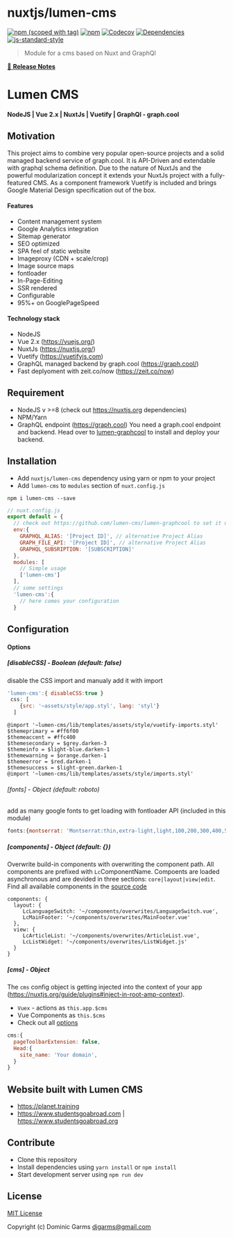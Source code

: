 # nuxtjs/lumen-cms
[![npm (scoped with tag)](https://img.shields.io/npm/v/lumen-cms/latest.svg?style=flat-square)](https://npmjs.com/package/lumen-cms)
[![npm](https://img.shields.io/npm/dt/lumen-cms.svg?style=flat-square)](https://npmjs.com/package/lumen-cms)
[![Codecov](https://img.shields.io/codecov/c/github/lumen-cms/lumen-cms.svg?style=flat-square)](https://codecov.io/gh/lumen-cms/lumen-cms)
[![Dependencies](https://david-dm.org/lumen-cms/lumen-cms.svg?style=flat-square)](https://david-dm.org/lumen-cms/lumen-cms)
[![js-standard-style](https://img.shields.io/badge/code_style-standard-brightgreen.svg?style=flat-square)](http://standardjs.com)

> Module for a cms based on Nuxt and GraphQl

[📖 **Release Notes**](./CHANGELOG.md)

# Lumen CMS 
#### NodeJS | Vue 2.x | NuxtJs | Vuetify | GraphQl - graph.cool

## Motivation
This project aims to combine very popular open-source projects and a solid managed backend service of graph.cool. It is API-Driven and extendable with graphql schema definition. Due to the nature of NuxtJs and the powerful modularization concept it extends your NuxtJs project with a fully-featured CMS. As a component framework Vuetify is included and brings Google Material Design specification out of the box.

#### Features
* Content management system
* Google Analytics integration
* Sitemap generator
* SEO optimized 
* SPA feel of static website
* Imageproxy (CDN + scale/crop)
* Image source maps
* fontloader
* In-Page-Editing
* SSR rendered
* Configurable
* 95%+ on GooglePageSpeed

#### Technology stack
* NodeJS
* Vue 2.x (https://vuejs.org/)
* NuxtJs (https://nuxtjs.org/)
* Vuetify (https://vuetifyjs.com)
* GraphQL managed backend by graph.cool (https://graph.cool/)
* Fast deplyoment with zeit.co/now (https://zeit.co/now)

## Requirement
* NodeJS v >=8 (check out https://nuxtjs.org dependencies)
* NPM/Yarn
* GraphQL endpoint (https://graph.cool)
You need a graph.cool endpoint and backend. Head over to [lumen-graphcool](https://github.com/lumen-cms/lumen-graphcool) to install and deploy your backend.

## Installation
- Add `nuxtjs/lumen-cms` dependency using yarn or npm to your project
- Add `lumen-cms` to `modules` section of `nuxt.config.js`
```
npm i lumen-cms --save
```

```js
// nuxt.config.js
export default = {
  // check out https://github.com/lumen-cms/lumen-graphcool to set it up
  env:{
    GRAPHQL_ALIAS: '[Project ID]', // alternative Project Alias
    GRAPH_FILE_API: '[Project ID]', // alternative Project Alias
    GRAPHQL_SUBSRIPTION: '[SUBSCRIPTION]'
  },
  modules: [
    // Simple usage
    ['lumen-cms']
  ],
  // some settings
  'lumen-cms':{
    // here comes your configuration
  }
```

## Configuration

#### Options

##### [disableCSS] - Boolean (default: false)
disable the CSS import and manualy add it with import
```js
'lumen-cms':{ disableCSS:true } 
 css: [
    {src: '~assets/style/app.styl', lang: 'styl'}
  ]
```
```stylus
@import '~lumen-cms/lib/templates/assets/style/vuetify-imports.styl'
$themeprimary = #ff6f00
$themeaccent = #ffc400
$themesecondary = $grey.darken-3
$themeinfo = $light-blue.darken-1
$themewarning = $orange.darken-1
$themeerror = $red.darken-1
$themesuccess = $light-green.darken-1
@import '~lumen-cms/lib/templates/assets/style/imports.styl'
```

###### [fonts] - Object (default: roboto)
add as many google fonts to get loading with fontloader API (included in this module)
```js
fonts:{montserrat: 'Montserrat:thin,extra-light,light,100,200,300,400,500,600,700,800'}
```

##### [components] - Object (default: {})

Overwrite build-in components with overwriting the component path. All components are prefixed with `Lc`ComponentName. Compoents are loaded asynchronous and are devided in three sections: `core|layout|view|edit`. Find all available components in the [source code](/lib/templates/plugins/components) 

```
components: {
  layout: {
     LcLanguageSwitch: '~/components/overwrites/LanguageSwitch.vue',
     LcMainFooter: '~/components/overwrites/MainFooter.vue'
  },
  view: {
     LcArticleList: '~/components/overwrites/ArticleList.vue',
     LcListWidget: '~/components/overwrites/ListWidget.js'
  }
}
```

##### [cms] - Object 

The `cms` config object is getting injected into the context of your app (https://nuxtjs.org/guide/plugins#inject-in-root-amp-context). 
* `Vuex` - actions as `this.app.$cms`
* Vue Components as `this.$cms`
* Check out all [options](lib/defaults.js)
```js
cms:{
  pageToolbarExtension: false,
  Head:{
    site_name: 'Your domain',
  }
}

```

## Website built with Lumen CMS
* https://planet.training
* https://www.studentsgoabroad.com | https://www.studentsgoabroad.org

## Contribute

- Clone this repository
- Install dependencies using `yarn install` or `npm install`
- Start development server using `npm run dev`

## License

[MIT License](./LICENSE)

Copyright (c) Dominic Garms <djgarms@gmail.com>
